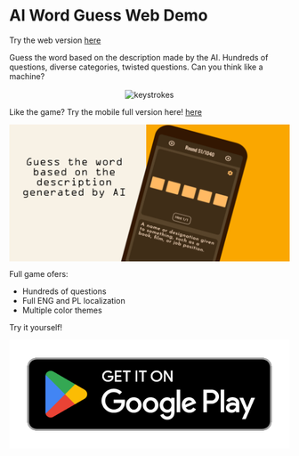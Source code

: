 # AI Word Guess Web Demo
Try the web version [here](https://pawelwiklo.github.io/AI-Word-Guess-Web-Demo/)

Guess the word based on the description made by the AI.  Hundreds of questions, diverse categories, twisted questions. Can you think like a machine?


 <p align="center">
 <img align="center" alt="keystrokes" src="https://raw.githubusercontent.com/pawelwiklo/AI-Word-Guess-Web-Demo/main/gifs/word_game.gif" />
 </p>

Like the game? Try the mobile full version here! [here](https://play.google.com/store/apps/details?id=com.pawik.word_game)

<p align="center">
 <img align="center" alt="keystrokes" src="https://raw.githubusercontent.com/pawelwiklo/AI-Word-Guess-Web-Demo/main/assets/feature_panel_en.png" />
 </p>

 Full game ofers:
 - Hundreds of questions
 - Full ENG and PL localization
 - Multiple color themes

Try it yourself!

<p align="center">
<a href="https://play.google.com/store/apps/details?id=com.pawik.word_game">
 <img align="center" alt="keystrokes" src="https://raw.githubusercontent.com/pawelwiklo/AI-Word-Guess-Web-Demo/main/assets/google-play-badge.png"  />
 </p>

